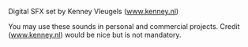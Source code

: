 Digital SFX set by Kenney Vleugels (www.kenney.nl)

You may use these sounds in personal and commercial projects.
Credit (www.kenney.nl) would be nice but is not mandatory.
